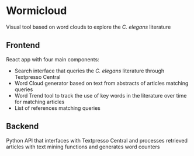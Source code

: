 # Wormicloud

Visual tool based on word clouds to explore the *C. elegans* literature

## Frontend

React app with four main components:
 
- Search interface that queries the *C. elegans* literature through Textpresso Central
- Word Cloud generator based on text from abstracts of articles matching queries
- Word Trend tool to track the use of key words in the literature over time for matching articles
- List of references matching queries

## Backend

Python API that interfaces with Textpresso Central and processes retrieved articles with text mining functions and 
generates word counters
